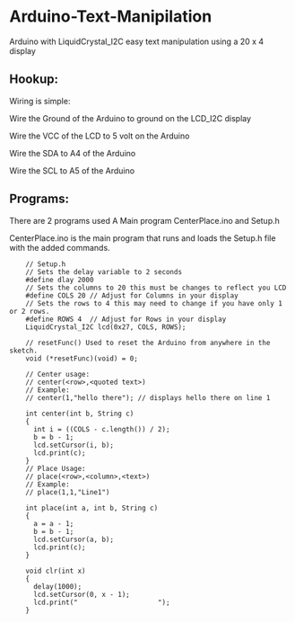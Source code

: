 # Arduino-Text-Manipilation
Arduino with LiquidCrystal_I2C easy text manipulation using a 20 x 4 display

## Hookup:
Wiring is simple:

Wire the Ground of the Arduino to ground on the LCD_I2C display

Wire the VCC of the LCD to 5 volt on the Arduino

Wire the SDA to A4 of the Arduino

Wire the SCL to A5 of the Arduino


## Programs:
There are 2 programs used A Main program CenterPlace.ino and Setup.h

CenterPlace.ino is the main program that runs and loads the Setup.h file with the added commands.

        // Setup.h
        // Sets the delay variable to 2 seconds
        #define dlay 2000
        // Sets the columns to 20 this must be changes to reflect you LCD
        #define COLS 20 // Adjust for Columns in your display
        // Sets the rows to 4 this may need to change if you have only 1 or 2 rows. 
        #define ROWS 4  // Adjust for Rows in your display
        LiquidCrystal_I2C lcd(0x27, COLS, ROWS);

        // resetFunc() Used to reset the Arduino from anywhere in the sketch.
        void (*resetFunc)(void) = 0;

        // Center usage:
        // center(<row>,<quoted text>)
        // Example:
        // center(1,"hello there"); // displays hello there on line 1

        int center(int b, String c)
        {
          int i = ((COLS - c.length()) / 2);
          b = b - 1;
          lcd.setCursor(i, b);
          lcd.print(c);
        }
        // Place Usage:
        // place(<row>,<column>,<text>)
        // Example:
        // place(1,1,"Line1")

        int place(int a, int b, String c)
        {
          a = a - 1;
          b = b - 1;
          lcd.setCursor(a, b);
          lcd.print(c);
        }

        void clr(int x)
        {
          delay(1000);
          lcd.setCursor(0, x - 1);
          lcd.print("                    ");
        }
